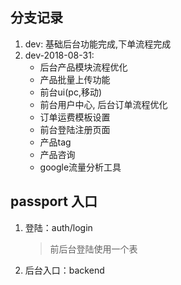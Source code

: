 ## 分支记录
1. dev: 基础后台功能完成,下单流程完成
1. dev-2018-08-31:
    - 后台产品模块流程优化
    - 产品批量上传功能
    - 前台ui(pc,移动)
    - 前台用户中心, 后台订单流程优化
    - 订单运费模板设置
    - 前台登陆注册页面
    - 产品tag
    - 产品咨询
    - google流量分析工具
    
## passport 入口
1. 登陆：auth/login 
    > 前后台登陆使用一个表
2. 后台入口：backend
